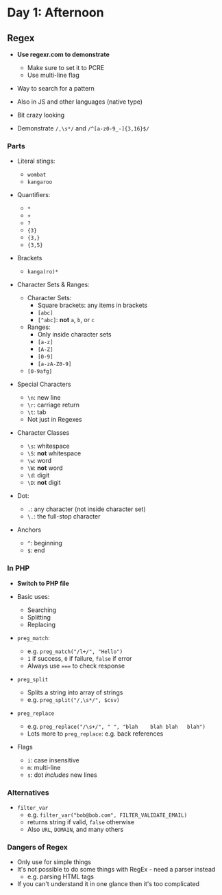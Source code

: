 # Day 1: Afternoon

## Regex

- **Use regexr.com to demonstrate**
    - Make sure to set it to PCRE
    - Use multi-line flag

- Way to search for a pattern
- Also in JS and other languages (native type)
- Bit crazy looking
- Demonstrate `/,\s*/` and `/^[a-z0-9_-]{3,16}$/`

### Parts

- Literal stings:
    - `wombat`
    - `kangaroo`

- Quantifiers:
    - `*`
    - `+`
    - `?`
    - `{3}`
    - `{3,}`
    - `{3,5}`

- Brackets
    - `kanga(ro)*`

- Character Sets & Ranges:
    - Character Sets:
        - Square brackets: any items in brackets
        - `[abc]`
        - `[^abc]`: **not** `a`, `b`, or `c`
    - Ranges:
        - Only inside character sets
        - `[a-z]`
        - `[A-Z]`
        - `[0-9]`
        - `[a-zA-Z0-9]`
    - `[0-9afg]`

- Special Characters
    - `\n`: new line
    - `\r`: carriage return
    - `\t`: tab
    - Not just in Regexes

- Character Classes
    - `\s`: whitespace
    - `\S`: **not** whitespace
    - `\w`: word
    - `\W`: **not** word
    - `\d`: digit
    - `\D`: **not** digit

- Dot:
    - `.`: any character (not inside character set)
    - `\.`: the full-stop character

- Anchors
    - `^`: beginning
    - `$`: end

### In PHP

- **Switch to PHP file**
- Basic uses:
    - Searching
    - Splitting
    - Replacing
- `preg_match`:
    - e.g. `preg_match("/l+/", "Hello")`
    - `1` if success, `0` if failure, `false` if error
    - Always use `===` to check response
- `preg_split`
    - Splits a string into array of strings
    - e.g. `preg_split("/,\s*/", $csv)`
- `preg_replace`
    - e.g. `preg_replace("/\s+/", " ", "blah    blah blah   blah")`
    - Lots more to `preg_replace`: e.g. back references

- Flags
    - `i`: case insensitive
    - `m`: multi-line
    - `s`: dot *includes* new lines


### Alternatives

- `filter_var`
    - e.g. `filter_var("bob@bob.com", FILTER_VALIDATE_EMAIL)`
    - returns string if valid, `false` otherwise
    - Also `URL`, `DOMAIN`, and many others

### Dangers of Regex

- Only use for simple things
- It's not possible to do some things with RegEx - need a parser instead
    - e.g. parsing HTML tags
- If you can't understand it in one glance then it's too complicated
